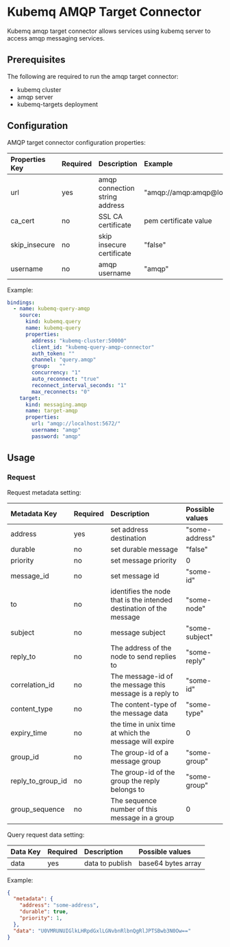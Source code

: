 # Kubemq AMQP Target Connector

Kubemq amqp target connector allows services using kubemq server to access amqp messaging services.

## Prerequisites
The following are required to run the amqp target connector:

- kubemq cluster
- amqp server
- kubemq-targets deployment

## Configuration

AMQP target connector configuration properties:

| Properties Key      | Required | Description                        | Example                            |
|:--------------------|:---------|:-----------------------------------|:-----------------------------------|
| url                 | yes      | amqp connection string address | "amqp://amqp:amqp@localhost:5672/" |
| ca_cert            | no       | SSL CA certificate                          | pem certificate value              |
| skip_insecure      | no       | skip insecure certificate | "false"                            |
| username            | no       | amqp username | "amqp"                             |

Example:

```yaml
bindings:
  - name: kubemq-query-amqp
    source:
      kind: kubemq.query
      name: kubemq-query
      properties:
        address: "kubemq-cluster:50000"
        client_id: "kubemq-query-amqp-connector"
        auth_token: ""
        channel: "query.amqp"
        group:   ""
        concurrency: "1"
        auto_reconnect: "true"
        reconnect_interval_seconds: "1"
        max_reconnects: "0"
    target:
      kind: messaging.amqp
      name: target-amqp
      properties:
        url: "amqp://localhost:5672/"
        username: "amqp"
        password: "amqp"
```

## Usage

### Request

Request metadata setting:

| Metadata Key | Required | Description                                                         | Possible values |
|:-------------|:---------|:--------------------------------------------------------------------|:----------------|
| address      | yes      | set address destination                                             | "some-address"  |
|durable       | no       | set durable message                                                 | "false"         |
|priority      | no       | set message priority                                                | 0               |
|message_id    | no       | set message id                                                      | "some-id"       |
|to           | no       | identifies the node that is the intended destination of the message | "some-node"     |
|subject      | no       | message subject                                                     | "some-subject"  |
|reply_to     | no       | The address of the node to send replies to                          | "some-reply"    |
|correlation_id | no     | The message-id of the message this message is a reply to            | "some-id"       |
|content_type  | no       | The content-type of the message data                                | "some-type"     |
|expiry_time   | no       | the time in unix time at which the message will expire              | 0               |
|group_id      | no       | The group-id of a message group                                     | "some-group"    |
|reply_to_group_id | no  | The group-id of the group the reply belongs to                      | "some-group"    |
|group_sequence | no    | The sequence number of this message in a group                      | 0               |




Query request data setting:

| Data Key | Required | Description  | Possible values    |
|:---------|:---------|:-------------|:-------------------|
| data     | yes      | data to publish | base64 bytes array |

Example:


```json
{
  "metadata": {
    "address": "some-address",
    "durable": true,
    "priority": 1,
  },
  "data": "U0VMRUNUIGlkLHRpdGxlLGNvbnRlbnQgRlJPTSBwb3N0Ow=="
}
```
